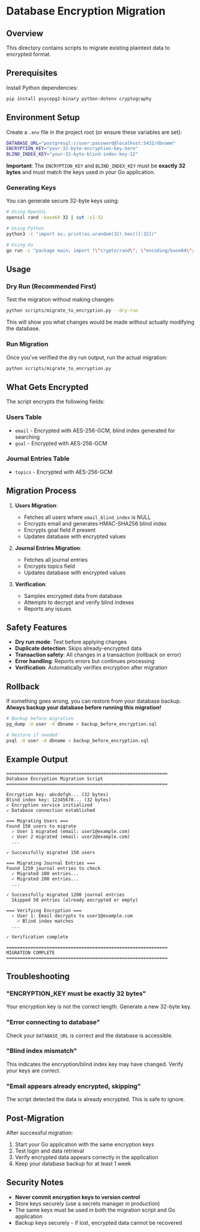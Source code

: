 # Database Encryption Migration

## Overview

This directory contains scripts to migrate existing plaintext data to encrypted format.

## Prerequisites

Install Python dependencies:

```bash
pip install psycopg2-binary python-dotenv cryptography
```

## Environment Setup

Create a `.env` file in the project root (or ensure these variables are set):

```bash
DATABASE_URL="postgresql://user:password@localhost:5432/dbname"
ENCRYPTION_KEY="your-32-byte-encryption-key-here"
BLIND_INDEX_KEY="your-32-byte-blind-index-key-12"
```

**Important**: The `ENCRYPTION_KEY` and `BLIND_INDEX_KEY` must be **exactly 32 bytes** and must match the keys used in your Go application.

### Generating Keys

You can generate secure 32-byte keys using:

```bash
# Using OpenSSL
openssl rand -base64 32 | cut -c1-32

# Using Python
python3 -c "import os; print(os.urandom(32).hex()[:32])"

# Using Go
go run -c "package main; import (\"crypto/rand\"; \"encoding/base64\"; \"fmt\"); func main() { b := make([]byte, 32); rand.Read(b); fmt.Println(string(b[:32])) }"
```

## Usage

### Dry Run (Recommended First)

Test the migration without making changes:

```bash
python scripts/migrate_to_encryption.py --dry-run
```

This will show you what changes would be made without actually modifying the database.

### Run Migration

Once you've verified the dry run output, run the actual migration:

```bash
python scripts/migrate_to_encryption.py
```

## What Gets Encrypted

The script encrypts the following fields:

### Users Table
- `email` - Encrypted with AES-256-GCM, blind index generated for searching
- `goal` - Encrypted with AES-256-GCM

### Journal Entries Table
- `topics` - Encrypted with AES-256-GCM

## Migration Process

1. **Users Migration**:
   - Fetches all users where `email_blind_index` is NULL
   - Encrypts email and generates HMAC-SHA256 blind index
   - Encrypts goal field if present
   - Updates database with encrypted values

2. **Journal Entries Migration**:
   - Fetches all journal entries
   - Encrypts topics field
   - Updates database with encrypted values

3. **Verification**:
   - Samples encrypted data from database
   - Attempts to decrypt and verify blind indexes
   - Reports any issues

## Safety Features

- **Dry run mode**: Test before applying changes
- **Duplicate detection**: Skips already-encrypted data
- **Transaction safety**: All changes in a transaction (rollback on error)
- **Error handling**: Reports errors but continues processing
- **Verification**: Automatically verifies encryption after migration

## Rollback

If something goes wrong, you can restore from your database backup. **Always backup your database before running this migration!**

```bash
# Backup before migration
pg_dump -U user -d dbname > backup_before_encryption.sql

# Restore if needed
psql -U user -d dbname < backup_before_encryption.sql
```

## Example Output

```
============================================================
Database Encryption Migration Script
============================================================

Encryption key: abcdefgh... (32 bytes)
Blind index key: 12345678... (32 bytes)
✓ Encryption service initialized
✓ Database connection established

=== Migrating Users ===
Found 150 users to migrate
  ✓ User 1 migrated (email: user1@example.com)
  ✓ User 2 migrated (email: user2@example.com)
  ...

✓ Successfully migrated 150 users

=== Migrating Journal Entries ===
Found 1250 journal entries to check
  ✓ Migrated 100 entries...
  ✓ Migrated 200 entries...
  ...

✓ Successfully migrated 1200 journal entries
  Skipped 50 entries (already encrypted or empty)

=== Verifying Encryption ===
  ✓ User 1: Email decrypts to user1@example.com
    ✓ Blind index matches
  ...

✓ Verification complete

============================================================
MIGRATION COMPLETE
============================================================
```

## Troubleshooting

### "ENCRYPTION_KEY must be exactly 32 bytes"
Your encryption key is not the correct length. Generate a new 32-byte key.

### "Error connecting to database"
Check your `DATABASE_URL` is correct and the database is accessible.

### "Blind index mismatch"
This indicates the encryption/blind index key may have changed. Verify your keys are correct.

### "Email appears already encrypted, skipping"
The script detected the data is already encrypted. This is safe to ignore.

## Post-Migration

After successful migration:

1. Start your Go application with the same encryption keys
2. Test login and data retrieval
3. Verify encrypted data appears correctly in the application
4. Keep your database backup for at least 1 week

## Security Notes

- **Never commit encryption keys to version control**
- Store keys securely (use a secrets manager in production)
- The same keys must be used in both the migration script and Go application
- Backup keys securely - if lost, encrypted data cannot be recovered
